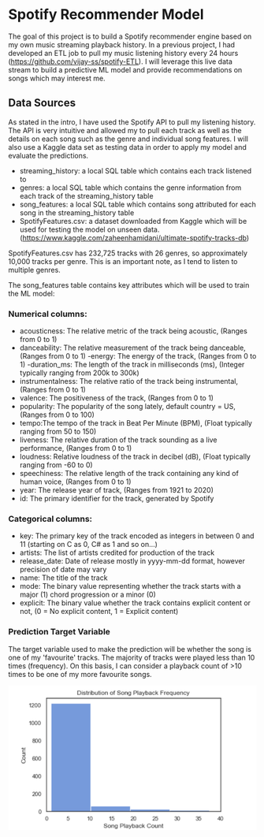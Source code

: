 # Spotify Recommender Model

The goal of this project is to build a Spotify recommender engine based on my own music streaming playback history. In a previous project, I had developed an ETL job to pull my music listening history every 24 hours (https://github.com/vijay-ss/spotify-ETL). I will leverage this live data stream to build a predictive ML model and provide recommendations on songs which may interest me.

## Data Sources
As stated in the intro, I have used the Spotify API to pull my listening history. The API is very intuitive and allowed my to pull each track as well as the details on each song such as the genre and individual song features. I will also use a Kaggle data set as testing data in order to apply my model and evaluate the predictions.

- streaming_history: a local SQL table which contains each track listened to
- genres: a local SQL table which contains the genre information from each track of the streaming_history table
- song_features: a local SQL table which contains song attributed for each song in the streaming_history table
- SpotifyFeatures.csv: a dataset downloaded from Kaggle which will be used for testing the model on unseen data. (https://www.kaggle.com/zaheenhamidani/ultimate-spotify-tracks-db)

SpotifyFeatures.csv has 232,725 tracks with 26 genres, so approximately 10,000 tracks per genre. This is an important note, as I tend to listen to multiple genres.

The song_features table contains key attributes which will be used to train the ML model:

### Numerical columns:
- acousticness: The relative metric of the track being acoustic, (Ranges from 0 to 1)
- danceability: The relative measurement of the track being danceable, (Ranges from 0 to 1)
 -energy: The energy of the track, (Ranges from 0 to 1)
 -duration_ms: The length of the track in milliseconds (ms), (Integer typically ranging from 200k to 300k)
- instrumentalness: The relative ratio of the track being instrumental, (Ranges from 0 to 1)
- valence: The positiveness of the track, (Ranges from 0 to 1)
- popularity: The popularity of the song lately, default country = US, (Ranges from 0 to 100)
- tempo:The tempo of the track in Beat Per Minute (BPM), (Float typically ranging from 50 to 150)
- liveness: The relative duration of the track sounding as a live performance, (Ranges from 0 to 1)
- loudness: Relative loudness of the track in decibel (dB), (Float typically ranging from -60 to 0)
- speechiness: The relative length of the track containing any kind of human voice, (Ranges from 0 to 1)
- year: The release year of track, (Ranges from 1921 to 2020)
- id: The primary identifier for the track, generated by Spotify

### Categorical columns:
- key: The primary key of the track encoded as integers in between 0 and 11 (starting on C as 0, C# as 1 and so on…)
- artists: The list of artists credited for production of the track
- release_date: Date of release mostly in yyyy-mm-dd format, however precision of date may vary
- name: The title of the track
- mode: The binary value representing whether the track starts with a major (1) chord progression or a minor (0)
- explicit: The binary value whether the track contains explicit content or not, (0 = No explicit content, 1 = Explicit content)


### Prediction Target Variable
The target variable used to make the prediction will be whether the song is one of my 'favourite' tracks. The majority of tracks were played less than 10 times (frequency). On this basis, I can consider a playback count of >10 times to be one of my more favourite songs.

![](images/frequency.png)
